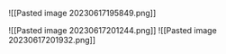 ![[Pasted image 20230617195849.png]]

![[Pasted image 20230617201244.png]]
![[Pasted image 20230617201932.png]]